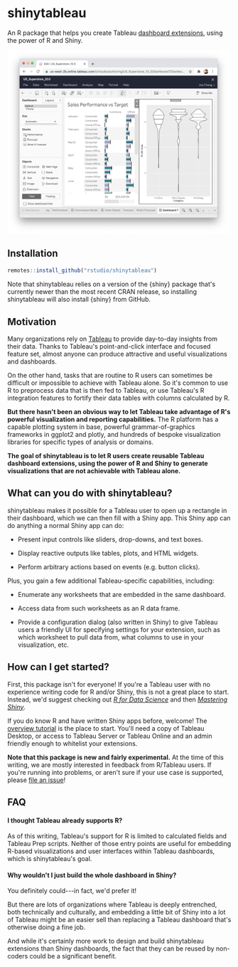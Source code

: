 # shinytableau

An R package that helps you create Tableau [dashboard extensions](https://help.tableau.com/current/pro/desktop/en-us/dashboard_extensions.htm), using the power of R and Shiny.

<img src="vignettes/screenshot.png" alt="A Tableau dashboard containing a ggplot2 plot" width="500"/>

## Installation

```r
remotes::install_github("rstudio/shinytableau")
```

Note that shinytableau relies on a version of the {shiny} package that's currently newer than the most recent CRAN release, so installing shinytableau will also install {shiny} from GitHub.

## Motivation

Many organizations rely on [Tableau](https://www.tableau.com/) to provide day-to-day insights from their data. Thanks to Tableau's point-and-click interface and focused feature set, almost anyone can produce attractive and useful visualizations and dashboards.

On the other hand, tasks that are routine to R users can sometimes be difficult or impossible to achieve with Tableau alone. So it's common to use R to preprocess data that is then fed to Tableau, or use Tableau's R integration features to fortify their data tables with columns calculated by R.

**But there hasn't been an obvious way to let Tableau take advantage of R's powerful visualization and reporting capabilities.** The R platform has a capable plotting system in base, powerful grammar-of-graphics frameworks in ggplot2 and plotly, and hundreds of bespoke visualization libraries for specific types of analysis or domains.

**The goal of shinytableau is to let R users create reusable Tableau dashboard extensions, using the power of R and Shiny to generate visualizations that are not achievable with Tableau alone.**

## What can you do with shinytableau?

shinytableau makes it possible for a Tableau user to open up a rectangle in their dashboard, which we can then fill with a Shiny app. This Shiny app can do anything a normal Shiny app can do:

-   Present input controls like sliders, drop-downs, and text boxes.

-   Display reactive outputs like tables, plots, and HTML widgets.

-   Perform arbitrary actions based on events (e.g. button clicks).

Plus, you gain a few additional Tableau-specific capabilities, including:

-   Enumerate any worksheets that are embedded in the same dashboard.

-   Access data from such worksheets as an R data frame.

-   Provide a configuration dialog (also written in Shiny) to give Tableau users a friendly UI for specifying settings for your extension, such as which worksheet to pull data from, what columns to use in your visualization, etc.

## How can I get started?

First, this package isn't for everyone! If you're a Tableau user with no experience writing code for R and/or Shiny, this is not a great place to start. Instead, we'd suggest checking out [*R for Data Science*](https://r4ds.had.co.nz/) and then [*Mastering Shiny*](https://mastering-shiny.org/).

If you do know R and have written Shiny apps before, welcome! The [overview tutorial](https://rstudio.github.io/shinytableau/articles/shinytableau.html) is the place to start. You'll need a copy of Tableau Desktop, or access to Tableau Server or Tableau Online and an admin friendly enough to whitelist your extensions.

**Note that this package is new and fairly experimental.** At the time of this writing, we are mostly interested in feedback from R/Tableau users. If you're running into problems, or aren't sure if your use case is supported, please [file an issue](https://github.com/rstudio/shinytableau/issues)!

## FAQ

#### I thought Tableau already supports R?

As of this writing, Tableau's support for R is limited to calculated fields and Tableau Prep scripts. Neither of those entry points are useful for embedding R-based visualizations and user interfaces within Tableau dashboards, which is shinytableau's goal.

#### Why wouldn't I just build the whole dashboard in Shiny?

You definitely could---in fact, we'd prefer it!

But there are lots of organizations where Tableau is deeply entrenched, both technically and culturally, and embedding a little bit of Shiny into a lot of Tableau might be an easier sell than replacing a Tableau dashboard that's otherwise doing a fine job.

And while it's certainly more work to design and build shinytableau extensions than Shiny dashboards, the fact that they can be reused by non-coders could be a significant benefit.
